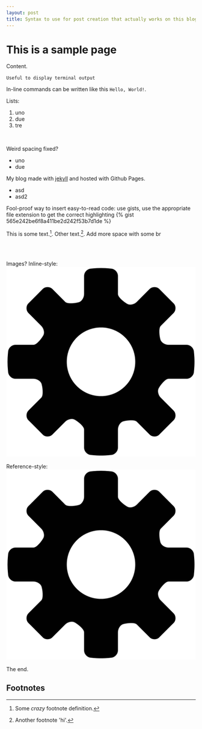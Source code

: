 ```yaml
---
layout: post
title: Syntax to use for post creation that actually works on this blog
---
```


# This is a sample page

Content.


```
Useful to display terminal output
```

In-line commands can be written like this `Hello, World!`.

Lists: 

 1. uno
 2. due
 3. tre

<br>

Weird spacing fixed?

- uno
- due

My blog made with [jekyll](http://jekyllrb.com) and hosted with Github Pages.

* asd
* asd2


Fool-proof way to insert easy-to-read code: use gists, use the appropriate file extension to get the correct highlighting
{% gist 565e242be6f8a411be2d242f53b7d1de %}


This is some text.[^1]. Other text.[^footnote].
Add more space with some br

<br><br>

Images? 
Inline-style: 
![alt text](https://github.com/raffaelesury/raffaelesury.github.io/raw/master/assets/img/favicon.png "Logo Title Text 1")

Reference-style: 
![alt text][logo]

[logo]: https://github.com/raffaelesury/raffaelesury.github.io/raw/master/assets/img/favicon.png "Logo Title Text 2"
The end.

## Footnotes

[^1]: Some *crazy* footnote definition. 
[^footnote]: Another footnote 'hi'.
